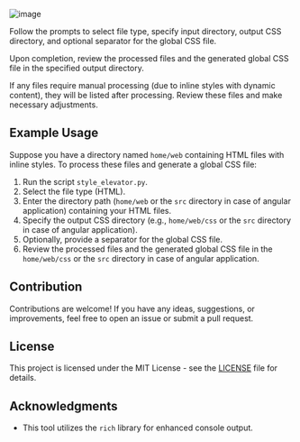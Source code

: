 
![image](https://github.com/vishek-patel/Style-elevator/assets/85006315/b64afff2-afd6-43c5-8721-25aa5ecd203f)



Follow the prompts to select file type, specify input directory, output CSS directory, and optional separator for the global CSS file.

Upon completion, review the processed files and the generated global CSS file in the specified output directory.

If any files require manual processing (due to inline styles with dynamic content), they will be listed after processing. Review these files and make necessary adjustments.

## Example Usage

Suppose you have a directory named `home/web` containing HTML files with inline styles. To process these files and generate a global CSS file:

1. Run the script `style_elevator.py`.
2. Select the file type (HTML).
3. Enter the directory path (`home/web` or the `src` directory in case of angular application) containing your HTML files.
4. Specify the output CSS directory (e.g., `home/web/css` or the `src` directory in case of angular application).
5. Optionally, provide a separator for the global CSS file.
6. Review the processed files and the generated global CSS file in the `home/web/css` or the `src` directory in case of angular application.

## Contribution

Contributions are welcome! If you have any ideas, suggestions, or improvements, feel free to open an issue or submit a pull request.

## License

This project is licensed under the MIT License - see the [LICENSE](LICENSE) file for details.

## Acknowledgments

- This tool utilizes the `rich` library for enhanced console output.

